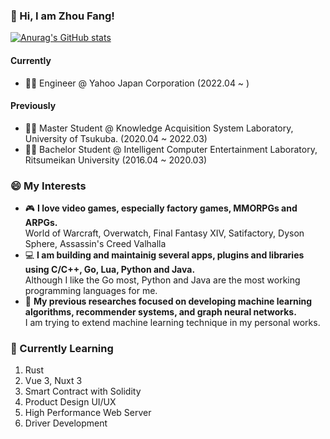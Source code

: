 ### 👋 Hi, I am Zhou Fang!
[![Anurag's GitHub stats](https://github-readme-stats.vercel.app/api?username=fang2hou)](https://github.com/anuraghazra/github-readme-stats)

#### Currently
- :man_technologist: Engineer @ Yahoo Japan Corporation (2022.04 ~ )
#### Previously
- :man_student: Master Student @ Knowledge Acquisition System Laboratory, University of Tsukuba. (2020.04 ~ 2022.03)
- :man_student: Bachelor Student @ Intelligent Computer Entertainment Laboratory, Ritsumeikan University (2016.04 ~ 2020.03)

### 😄 My Interests
- :video_game: **I love video games, especially factory games, MMORPGs and ARPGs.**  
  World of Warcraft, Overwatch, Final Fantasy XIV, Satifactory, Dyson Sphere, Assassin's Creed Valhalla  
- :computer: **I am building and maintainig several apps, plugins and libraries using C/C++, Go, Lua, Python and Java.**  
  Although I like the Go most, Python and Java are the most working programming languages for me.
- :bookmark_tabs: **My previous researches focused on developing machine learning algorithms, recommender systems, and graph neural networks.**  
  I am trying to extend machine learning technique in my personal works.

### 🌱 Currently Learning
1. Rust
2. Vue 3, Nuxt 3
3. Smart Contract with Solidity
4. Product Design UI/UX
5. High Performance Web Server
6. Driver Development
